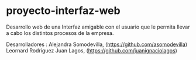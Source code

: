 # proyecto-interfaz-web
 
 Desarrollo web de una Interfaz amigable con el usuario que le permita llevar a cabo los distintos procesos de la empresa.
 
 
 Desarrolladores :
 Alejandra Somodevilla, (https://github.com/asomodevilla)
 Leornard Rodriguez
 Juan Lagos, (https://github.com/juanignaciolagos)
